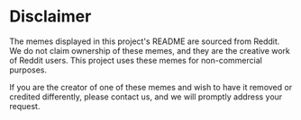 # Disclaimer

The memes displayed in this project's README are sourced from  Reddit. We do not claim ownership of these memes, and they are the creative work of Reddit users. This project uses these memes for non-commercial purposes.

If you are the creator of one of these memes and wish to have it removed or credited differently, please contact us, and we will promptly address your request.
